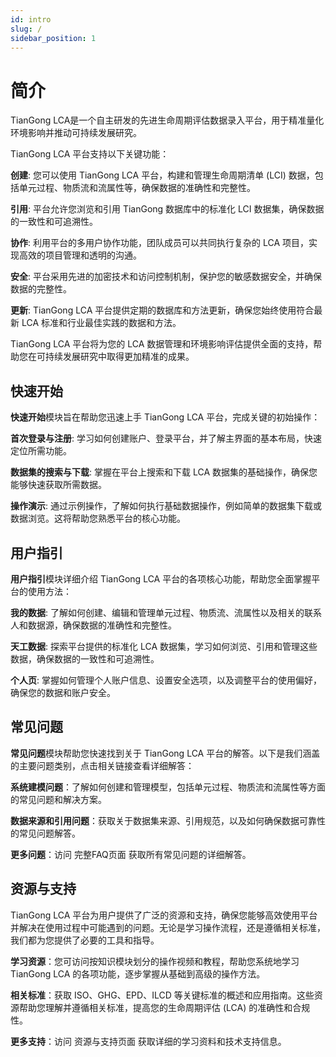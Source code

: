 ```yaml
---
id: intro
slug: /
sidebar_position: 1
---
```


# 简介

TianGong LCA是一个自主研发的先进生命周期评估数据录入平台，用于精准量化环境影响并推动可持续发展研究。

TianGong LCA 平台支持以下关键功能：

  **创建**: 您可以使用 TianGong LCA 平台，构建和管理生命周期清单 (LCI) 数据，包括单元过程、物质流和流属性等，确保数据的准确性和完整性。

  **引用**: 平台允许您浏览和引用 TianGong 数据库中的标准化 LCI 数据集，确保数据的一致性和可追溯性。

  **协作**: 利用平台的多用户协作功能，团队成员可以共同执行复杂的 LCA 项目，实现高效的项目管理和透明的沟通。

  **安全**: 平台采用先进的加密技术和访问控制机制，保护您的敏感数据安全，并确保数据的完整性。

  **更新**: TianGong LCA 平台提供定期的数据库和方法更新，确保您始终使用符合最新 LCA 标准和行业最佳实践的数据和方法。

TianGong LCA 平台将为您的 LCA 数据管理和环境影响评估提供全面的支持，帮助您在可持续发展研究中取得更加精准的成果。

## 快速开始

**快速开始**模块旨在帮助您迅速上手 TianGong LCA 平台，完成关键的初始操作：

  **首次登录与注册**: 学习如何创建账户、登录平台，并了解主界面的基本布局，快速定位所需功能。

  **数据集的搜索与下载**: 掌握在平台上搜索和下载 LCA 数据集的基础操作，确保您能够快速获取所需数据。

  **操作演示**: 通过示例操作，了解如何执行基础数据操作，例如简单的数据集下载或数据浏览。这将帮助您熟悉平台的核心功能。
<!-- Or **try Docusaurus immediately** with **[docusaurus.new](https://docusaurus.new)**. -->

<!-- ### 必备环节

- [Node.js](https://nodejs.org/en/download/) version 18.0 or above:
  - When installing Node.js, you are recommended to check all checkboxes related to dependencies. -->

## 用户指引

**用户指引**模块详细介绍 TianGong LCA 平台的各项核心功能，帮助您全面掌握平台的使用方法：

  **我的数据**: 了解如何创建、编辑和管理单元过程、物质流、流属性以及相关的联系人和数据源，确保数据的准确性和完整性。

  **天工数据**: 探索平台提供的标准化 LCA 数据集，学习如何浏览、引用和管理这些数据，确保数据的一致性和可追溯性。

  **个人页**: 掌握如何管理个人账户信息、设置安全选项，以及调整平台的使用偏好，确保您的数据和账户安全。

## 常见问题

**常见问题**模块帮助您快速找到关于 TianGong LCA 平台的解答。以下是我们涵盖的主要问题类别，点击相关链接查看详细解答：

  **系统建模问题**：了解如何创建和管理模型，包括单元过程、物质流和流属性等方面的常见问题和解决方案。

  **数据来源和引用问题**：获取关于数据集来源、引用规范，以及如何确保数据可靠性的常见问题解答。

  **更多问题**：访问 完整FAQ页面 获取所有常见问题的详细解答。

## 资源与支持

TianGong LCA 平台为用户提供了广泛的资源和支持，确保您能够高效使用平台并解决在使用过程中可能遇到的问题。无论是学习操作流程，还是遵循相关标准，我们都为您提供了必要的工具和指导。

  **学习资源**：您可访问按知识模块划分的操作视频和教程，帮助您系统地学习 TianGong LCA 的各项功能，逐步掌握从基础到高级的操作方法。

  **相关标准**：获取 ISO、GHG、EPD、ILCD 等关键标准的概述和应用指南。这些资源帮助您理解并遵循相关标准，提高您的生命周期评估 (LCA) 的准确性和合规性。

  **更多支持**：访问 资源与支持页面 获取详细的学习资料和技术支持信息。
